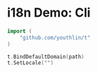 # i18n Demo: Cli

```go
import (
	"github.com/youthlin/t"
)

t.BindDefaultDomain(path)
t.SetLocale("")
```
